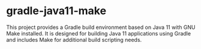 # gradle-java11-make

This project provides a Gradle build environment based on Java 11 with GNU Make installed. It is designed for building Java 11 applications using Gradle and includes Make for additional build scripting needs.
